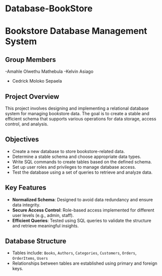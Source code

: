 # Database-BookStore
# Bookstore Database Management System

## Group Members
-Amahle Olwethu Mathebula
-Kelvin Asiago
- Cedrick Moloko Sepaela  
  

## Project Overview

This project involves designing and implementing a relational database system for managing bookstore data. The goal is to create a stable and efficient schema that supports various operations for data storage, access control, and analysis.

## Objectives

- Create a new database to store bookstore-related data.
- Determine a stable schema and choose appropriate data types.
- Write SQL commands to create tables based on the defined schema.
- Set up user roles and privileges to manage database access.
- Test the database using a set of queries to retrieve and analyze data.

## Key Features

- **Normalized Schema**: Designed to avoid data redundancy and ensure data integrity.
- **Secure Access Control**: Role-based access implemented for different user levels (e.g., admin, staff).
- **Efficient Queries**: Tested using SQL queries to validate the structure and retrieve meaningful insights.

## Database Structure

- Tables include: `Books`, `Authors`, `Categories`, `Customers`, `Orders`, `OrderItems`, `Users`
- Relationships between tables are established using primary and foreign keys.
